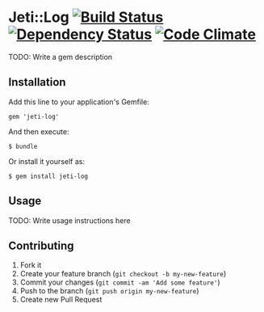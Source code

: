 # Jeti::Log [![Build Status](https://travis-ci.org/code-lever/jeti-log.png)](https://travis-ci.org/code-lever/jeti-log) [![Dependency Status](https://gemnasium.com/code-lever/jeti-log.png)](https://gemnasium.com/code-lever/jeti-log) [![Code Climate](https://codeclimate.com/github/code-lever/jeti-log.png)](https://codeclimate.com/github/code-lever/jeti-log)

TODO: Write a gem description

## Installation

Add this line to your application's Gemfile:

    gem 'jeti-log'

And then execute:

    $ bundle

Or install it yourself as:

    $ gem install jeti-log

## Usage

TODO: Write usage instructions here

## Contributing

1. Fork it
2. Create your feature branch (`git checkout -b my-new-feature`)
3. Commit your changes (`git commit -am 'Add some feature'`)
4. Push to the branch (`git push origin my-new-feature`)
5. Create new Pull Request
